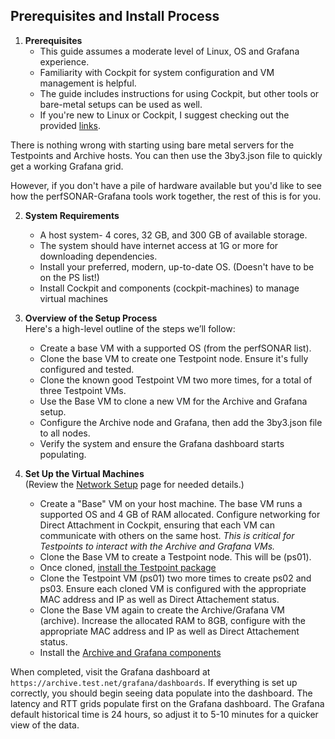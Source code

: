## Prerequisites and Install Process

1. **Prerequisites**
	- This guide assumes a moderate level of Linux, OS and Grafana experience.
	- Familiarity with Cockpit for system configuration and VM management is helpful.
	- The guide includes instructions for using Cockpit, but other tools or bare-metal setups can be used as well.
	- If you're new to Linux or Cockpit, I suggest checking out the provided [links](../Additional-Resources/Cockpit-link.md).

There is nothing wrong with starting using bare metal servers for the Testpoints and Archive hosts. You can then use the 3by3.json file to quickly get a working Grafana grid.

However, if you don't have a pile of hardware available but you'd like to see how the perfSONAR-Grafana tools work together, the rest of this is for you.

2. **System Requirements**
	- A host system- 4 cores, 32 GB, and 300 GB of available storage.
	- The system should have internet access at 1G or more for downloading dependencies.
	- Install your preferred, modern, up-to-date OS. (Doesn't have to be on the PS list!)
	- Install Cockpit and components (cockpit-machines) to manage virtual machines

3. **Overview of the Setup Process**  
Here's a high-level outline of the steps we’ll follow:
	- Create a base VM with a supported OS (from the perfSONAR list).
	- Clone the base VM to create one Testpoint node. Ensure it's fully configured and tested.
	- Clone the known good Testpoint VM two more times, for a total of three Testpoint VMs.
	- Use the Base VM to clone a new VM for the Archive and Grafana setup.
	- Configure the Archive node and Grafana, then add the 3by3.json file to all nodes.
	- Verify the system and ensure the Grafana dashboard starts populating.

4. **Set Up the Virtual Machines**  
(Review the [Network Setup](../Network-Details/Network-spec.md) page for needed details.)
	- Create a "Base" VM on your host machine. The base VM runs a supported OS and 4 GB of RAM allocated.  Configure networking for Direct Attachment in Cockpit, ensuring that each VM can communicate with others on the same host. _This is critical for Testpoints to interact with the Archive and Grafana VMs._
	- Clone the Base VM to create a Testpoint node. This will be (ps01).
	- Once cloned, [install the Testpoint package](../Build-TP-Archive-Grafana-systems/Install-Testpoint.md)        
	- Clone the Testpoint VM (ps01) two more times to create ps02 and ps03.  Ensure each cloned VM is configured with the appropriate MAC address and IP as well as Direct Attachement status.
	- Clone the Base VM again to create the Archive/Grafana VM (archive).  Increase the allocated RAM to 8GB, configure with the appropriate MAC address and IP as well as Direct Attachement status.
	- Install the [Archive and Grafana components](../Build-TP-Archive-Grafana-systems/Install-Archive-Grafana.md)

When completed, visit the Grafana dashboard at `https://archive.test.net/grafana/dashboards`. If everything is set up correctly, you should begin seeing data populate into the dashboard. The latency and RTT grids populate first on the Grafana dashboard. The Grafana default historical time is 24 hours, so adjust it to 5-10 minutes for a quicker view of the data.

